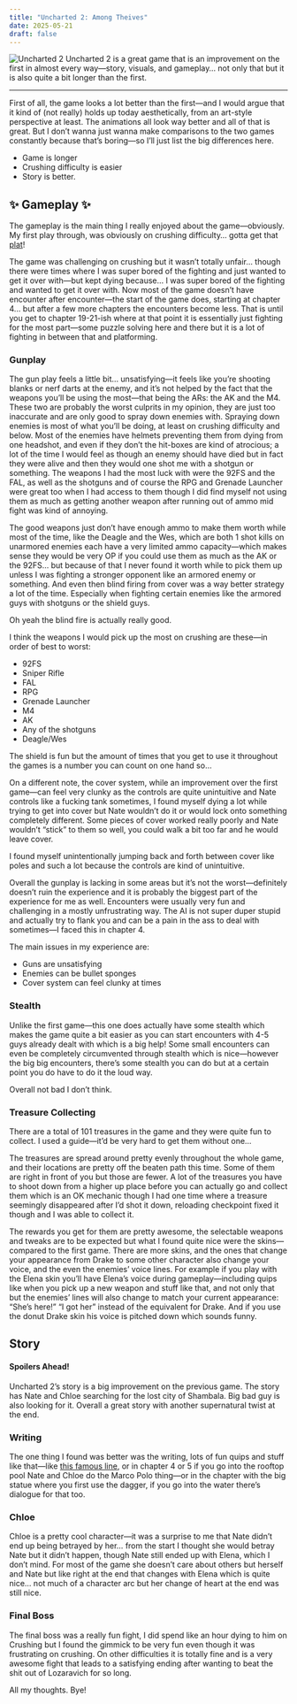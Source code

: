 ```yaml
---
title: "Uncharted 2: Among Theives"
date: 2025-05-21
draft: false
---
```

![Uncharted 2](https://raw.githubusercontent.com/ranhya/ranhya.github.io/refs/heads/main/images/Uncharted%202.WEBP)
Uncharted 2 is a great game that is an improvement on the first in almost every way—story, visuals, and gameplay… not only that but it is also quite a bit longer than the first.

---

First of all, the game looks a lot better than the first—and I would argue that it kind of (not really) holds up today aesthetically, from an art-style perspective at least. The animations all look way better and all of that is great. But I don’t wanna just wanna make comparisons to the two games constantly because that’s boring—so I’ll just list the big differences here.

- Game is longer
- Crushing difficulty is easier
- Story is better.

## ✨ Gameplay ✨
The gameplay is the main thing I really enjoyed about the game—obviously. My first play through, was obviously on crushing difficulty… gotta get that [plat](https://m.youtube.com/watch?v=XIChj3ESokk&pp=0gcJCY0JAYcqIYzv)!

The game was challenging on crushing but it wasn’t totally unfair… though there were times where I was super bored of the fighting and just wanted to get it over with—but kept dying because… I was super bored of the fighting and wanted to get it over with. Now most of the game doesn’t have encounter after encounter—the start of the game does, starting at chapter 4… but after a few more chapters the encounters become less. That is until you get to chapter 19-21-ish where at that point it is essentially just fighting for the most part—some puzzle solving here and there but it is a lot of fighting in between that and platforming.

### Gunplay
The gun play feels a little bit… unsatisfying—it feels like you’re shooting blanks or nerf darts at the enemy, and it’s not helped by the fact that the weapons you’ll be using the most—that being the ARs: the AK and the M4. These two are probably the worst culprits in my opinion, they are just too inaccurate and are only good to spray down enemies with. Spraying down enemies is most of what you’ll be doing, at least on crushing difficulty and below. Most of the enemies have helmets preventing them from dying from one headshot, and even if they don’t the hit-boxes are kind of atrocious; a lot of the time I would feel as though an enemy should have died but in fact they were alive and then they would one shot me with a shotgun or something. The weapons I had the most luck with were the 92FS and the FAL, as well as the shotguns and of course the RPG and Grenade Launcher were great too when I had access to them though I did find myself not using them as much as getting another weapon after running out of ammo mid fight was kind of annoying.

The good weapons just don’t have enough ammo to make them worth while most of the time, like the Deagle and the Wes, which are both 1 shot kills on unarmored enemies each have a very limited ammo capacity—which makes sense they would be very OP if you could use them as much as the AK or the 92FS… but because of that I never found it worth while to pick them up unless I was fighting a stronger opponent like an armored enemy or something. And even then blind firing from cover was a way better strategy a lot of the time. Especially when fighting certain enemies like the armored guys with shotguns or the shield guys. 

Oh yeah the blind fire is actually really good. 

I think the weapons I would pick up the most on crushing are these—in order of best to worst:

- 92FS
- Sniper Rifle
- FAL
- RPG
- Grenade Launcher
- M4
- AK
- Any of the shotguns
- Deagle/Wes

The shield is fun but the amount of times that you get to use it throughout the games is a number you can count on one hand so…

On a different note, the cover system, while an improvement over the first game—can feel very clunky as the controls are quite unintuitive and Nate controls like a fucking tank sometimes, I found myself dying a lot while trying to get into cover but Nate wouldn’t do it or would lock onto something completely different. Some pieces of cover worked really poorly and Nate wouldn’t “stick” to them so well, you could walk a bit too far and he would leave cover.

I found myself unintentionally jumping back and forth between cover like poles and such a lot because the controls are kind of unintuitive.

Overall the gunplay is lacking in some areas but it’s not the worst—definitely doesn’t ruin the experience and it is probably the biggest part of the experience for me as well. Encounters were usually very fun and challenging in a mostly unfrustrating way. The AI is not super duper stupid and actually try to flank you and can be a pain in the ass to deal with sometimes—I faced this in chapter 4.

The main issues in my experience are:
- Guns are unsatisfying 
- Enemies can be bullet sponges
- Cover system can feel clunky at times

### Stealth
Unlike the first game—this one does actually have some stealth which makes the game quite a bit easier as you can start encounters with 4-5 guys already dealt with which is a big help! Some small encounters can even be completely circumvented through stealth which is nice—however the big big encounters, there’s some stealth you can do but at a certain point you do have to do it the loud way.

Overall not bad I don’t think.

### Treasure Collecting
There are a total of 101 treasures in the game and they were quite fun to collect. I used a guide—it’d be very hard to get them without one…

The treasures are spread around pretty evenly throughout the whole game, and their locations are pretty off the beaten path this time. Some of them are right in front of you but those are fewer. A lot of the treasures you have to shoot down from a higher up place before you can actually go and collect them which is an OK mechanic though I had one time where a treasure seemingly disappeared after I’d shot it down, reloading checkpoint fixed it though and I was able to collect it.

The rewards you get for them are pretty awesome, the selectable weapons and tweaks are to be expected but what I found quite nice were the skins—compared to the first game. There are more skins, and the ones that change your appearance from Drake to some other character also change your voice, and the even the enemies’ voice lines. For example if you play with the Elena skin you’ll have Elena’s voice during gameplay—including quips like when you pick up a new weapon and stuff like that, and not only that but the enemies’ lines will also change to match your current appearance: “She’s here!” “I got her” instead of the equivalent for Drake. And if you use the donut Drake skin his voice is pitched down which sounds funny.

## Story
#### Spoilers Ahead!


Uncharted 2’s story is a big improvement on the previous game. The story has Nate and Chloe searching for the lost city of Shambala. Big bad guy is also looking for it. Overall a great story with another supernatural twist at the end.

### Writing
The one thing I found was better was the writing, lots of fun quips and stuff like that—like [this famous line](https://youtu.be/1wXoG0Li11w), or in chapter 4 or 5 if you go into the rooftop pool Nate and Chloe do the Marco Polo thing—or in the chapter with the big statue where you first use the dagger, if you go into the water there’s dialogue for that too.

### Chloe
Chloe is a pretty cool character—it was a surprise to me that Nate didn’t end up being betrayed by her… from the start I thought she would betray Nate but it didn’t happen, though Nate still ended up with Elena, which I don’t mind. For most of the game she doesn’t care about others but herself and Nate but like right at the end that changes with Elena which is quite nice… not much of a character arc but her change of heart at the end was still nice.

### Final Boss
The final boss was a really fun fight, I did spend like an hour dying to him on Crushing but I found the gimmick to be very fun even though it was frustrating on crushing. On other difficulties it is totally fine and is a very awesome fight that leads to a satisfying ending after wanting to beat the shit out of Lozaravich for so long.

All my thoughts. Bye!
